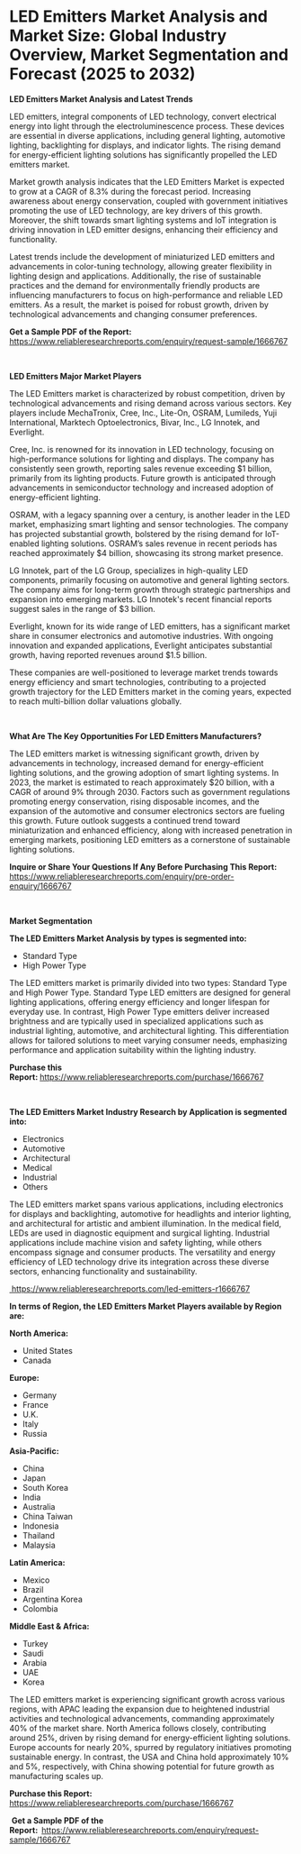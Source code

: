 <p><h1>LED Emitters Market Analysis and Market Size: Global Industry Overview, Market Segmentation and Forecast (2025 to 2032)</h1></p><p><strong>LED Emitters Market Analysis and Latest Trends</strong></p>
<p><p>LED emitters, integral components of LED technology, convert electrical energy into light through the electroluminescence process. These devices are essential in diverse applications, including general lighting, automotive lighting, backlighting for displays, and indicator lights. The rising demand for energy-efficient lighting solutions has significantly propelled the LED emitters market.</p><p>Market growth analysis indicates that the LED Emitters Market is expected to grow at a CAGR of 8.3% during the forecast period. Increasing awareness about energy conservation, coupled with government initiatives promoting the use of LED technology, are key drivers of this growth. Moreover, the shift towards smart lighting systems and IoT integration is driving innovation in LED emitter designs, enhancing their efficiency and functionality.</p><p>Latest trends include the development of miniaturized LED emitters and advancements in color-tuning technology, allowing greater flexibility in lighting design and applications. Additionally, the rise of sustainable practices and the demand for environmentally friendly products are influencing manufacturers to focus on high-performance and reliable LED emitters. As a result, the market is poised for robust growth, driven by technological advancements and changing consumer preferences.</p></p>
<p><strong>Get a Sample PDF of the Report:&nbsp;</strong> <a href="https://www.reliableresearchreports.com/enquiry/request-sample/1666767?utm_campaign=2783&utm_medium=2&utm_source=Github&utm_content=ia&utm_term=16042025&utm_id=led-emitters">https://www.reliableresearchreports.com/enquiry/request-sample/1666767</a></p>
<p>&nbsp;</p>
<p><strong>LED Emitters Major Market Players</strong></p>
<p><p>The LED Emitters market is characterized by robust competition, driven by technological advancements and rising demand across various sectors. Key players include MechaTronix, Cree, Inc., Lite-On, OSRAM, Lumileds, Yuji International, Marktech Optoelectronics, Bivar, Inc., LG Innotek, and Everlight.</p><p>Cree, Inc. is renowned for its innovation in LED technology, focusing on high-performance solutions for lighting and displays. The company has consistently seen growth, reporting sales revenue exceeding $1 billion, primarily from its lighting products. Future growth is anticipated through advancements in semiconductor technology and increased adoption of energy-efficient lighting.</p><p>OSRAM, with a legacy spanning over a century, is another leader in the LED market, emphasizing smart lighting and sensor technologies. The company has projected substantial growth, bolstered by the rising demand for IoT-enabled lighting solutions. OSRAM’s sales revenue in recent periods has reached approximately $4 billion, showcasing its strong market presence.</p><p>LG Innotek, part of the LG Group, specializes in high-quality LED components, primarily focusing on automotive and general lighting sectors. The company aims for long-term growth through strategic partnerships and expansion into emerging markets. LG Innotek's recent financial reports suggest sales in the range of $3 billion.</p><p>Everlight, known for its wide range of LED emitters, has a significant market share in consumer electronics and automotive industries. With ongoing innovation and expanded applications, Everlight anticipates substantial growth, having reported revenues around $1.5 billion.</p><p>These companies are well-positioned to leverage market trends towards energy efficiency and smart technologies, contributing to a projected growth trajectory for the LED Emitters market in the coming years, expected to reach multi-billion dollar valuations globally.</p></p>
<p>&nbsp;</p>
<p><strong>What Are The Key Opportunities For LED Emitters Manufacturers?</strong></p>
<p><p>The LED emitters market is witnessing significant growth, driven by advancements in technology, increased demand for energy-efficient lighting solutions, and the growing adoption of smart lighting systems. In 2023, the market is estimated to reach approximately $20 billion, with a CAGR of around 9% through 2030. Factors such as government regulations promoting energy conservation, rising disposable incomes, and the expansion of the automotive and consumer electronics sectors are fueling this growth. Future outlook suggests a continued trend toward miniaturization and enhanced efficiency, along with increased penetration in emerging markets, positioning LED emitters as a cornerstone of sustainable lighting solutions.</p></p>
<p><strong>Inquire or Share Your Questions If Any Before Purchasing This Report:</strong> <a href="https://www.reliableresearchreports.com/enquiry/pre-order-enquiry/1666767?utm_campaign=2783&utm_medium=2&utm_source=Github&utm_content=ia&utm_term=16042025&utm_id=led-emitters">https://www.reliableresearchreports.com/enquiry/pre-order-enquiry/1666767</a></p>
<p>&nbsp;</p>
<p><strong>Market Segmentation</strong></p>
<p><strong>The LED Emitters Market Analysis by types is segmented into:</strong></p>
<p><ul><li>Standard Type</li><li>High Power Type</li></ul></p>
<p><p>The LED emitters market is primarily divided into two types: Standard Type and High Power Type. Standard Type LED emitters are designed for general lighting applications, offering energy efficiency and longer lifespan for everyday use. In contrast, High Power Type emitters deliver increased brightness and are typically used in specialized applications such as industrial lighting, automotive, and architectural lighting. This differentiation allows for tailored solutions to meet varying consumer needs, emphasizing performance and application suitability within the lighting industry.</p></p>
<p><strong>Purchase this Report:&nbsp;</strong><a href="https://www.reliableresearchreports.com/purchase/1666767?utm_campaign=2783&utm_medium=2&utm_source=Github&utm_content=ia&utm_term=16042025&utm_id=led-emitters">https://www.reliableresearchreports.com/purchase/1666767</a></p>
<p>&nbsp;</p>
<p><strong>The LED Emitters Market Industry Research by Application is segmented into:</strong></p>
<p><ul><li>Electronics</li><li>Automotive</li><li>Architectural</li><li>Medical</li><li>Industrial</li><li>Others</li></ul></p>
<p><p>The LED emitters market spans various applications, including electronics for displays and backlighting, automotive for headlights and interior lighting, and architectural for artistic and ambient illumination. In the medical field, LEDs are used in diagnostic equipment and surgical lighting. Industrial applications include machine vision and safety lighting, while others encompass signage and consumer products. The versatility and energy efficiency of LED technology drive its integration across these diverse sectors, enhancing functionality and sustainability.</p></p>
<p><a href="https://www.reliableresearchreports.com/led-emitters-r1666767?utm_campaign=2783&utm_medium=2&utm_source=Github&utm_content=ia&utm_term=16042025&utm_id=led-emitters">&nbsp;https://www.reliableresearchreports.com/led-emitters-r1666767</a></p>
<p><strong>In terms of Region, the LED Emitters Market Players available by Region are:</strong></p>
<p>
    <p> <strong> North America: </strong>
        <ul>
            <li>United States</li>
            <li>Canada</li>
        </ul>
        </p> 
    <p> <strong> Europe: </strong>
        <ul>
            <li>Germany</li>
            <li>France</li>
            <li>U.K.</li>
            <li>Italy</li>
            <li>Russia</li>
        </ul>
        </p> 
    <p> <strong> Asia-Pacific: </strong>
        <ul>
            <li>China</li>
            <li>Japan</li>
            <li>South Korea</li>
            <li>India</li>
            <li>Australia</li>
            <li>China Taiwan</li>
            <li>Indonesia</li>
            <li>Thailand</li>
            <li>Malaysia</li>
        </ul>
        </p> 
    <p> <strong> Latin America: </strong>
        <ul>
            <li>Mexico</li>
            <li>Brazil</li>
            <li>Argentina Korea</li>
            <li>Colombia</li>
        </ul>
        </p> 
    <p> <strong> Middle East & Africa: </strong>
        <ul>
            <li>Turkey</li>
            <li>Saudi</li>
            <li>Arabia</li>
            <li>UAE</li>
            <li>Korea</li>
        </ul>
    </p>
    </p>
<p><p>The LED emitters market is experiencing significant growth across various regions, with APAC leading the expansion due to heightened industrial activities and technological advancements, commanding approximately 40% of the market share. North America follows closely, contributing around 25%, driven by rising demand for energy-efficient lighting solutions. Europe accounts for nearly 20%, spurred by regulatory initiatives promoting sustainable energy. In contrast, the USA and China hold approximately 10% and 5%, respectively, with China showing potential for future growth as manufacturing scales up.</p></p>
<p><strong>Purchase this Report: </strong><a href="https://www.reliableresearchreports.com/purchase/1666767?utm_campaign=2783&utm_medium=2&utm_source=Github&utm_content=ia&utm_term=16042025&utm_id=led-emitters">https://www.reliableresearchreports.com/purchase/1666767</a></p>
<p>&nbsp;<strong>Get a Sample PDF of the Report:&nbsp;&nbsp;</strong><a href="https://www.reliableresearchreports.com/enquiry/request-sample/1666767?utm_campaign=2783&utm_medium=2&utm_source=Github&utm_content=ia&utm_term=16042025&utm_id=led-emitters">https://www.reliableresearchreports.com/enquiry/request-sample/1666767</a></p>
<p><strong></strong></p>
<p><p></p><p></p><p></p></p>